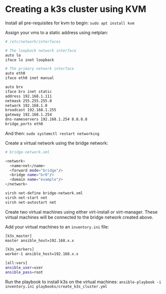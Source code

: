 # Creating a k3s cluster using KVM

Install all pre-requisites for kvm to begin:
`sudo apt install kvm`

Assign your vms to a static address using netplan:

```bash
# /etc/network/interfaces

# The loopback network interface
auto lo
iface lo inet loopback

# The primary network interface
auto eth0
iface eth0 inet manual

auto brx
iface brx inet static
address 192.168.1.111
netmask 255.255.255.0
network 192.168.1.0
broadcast 192.168.1.255
gateway 192.168.1.254
dns-nameservers 192.168.1.254 8.8.8.8
bridge_ports eth0
```

And then: `sudo systemctl restart networking`

Create a virtual network using the bridge network: 

```bash
# bridge-network.xml

<network>
  <name>net</name>
  <forward mode="bridge"/>
  <bridge name="br0"/>
  <domain name="example"/>
</network>
```

```bash
virsh net-define bridge-network.xml
virsh net-start net
virsh net-autostart net
```

Create two virtual machines using either virt-install or virt-manager. These virtual machines will be connected to the bridge network created above.

Add your virtual machines to an `inventory.ini` file:

```bash
[k3s_master]
master ansible_host=192.168.x.x

[k3s_workers]
worker-1 ansible_host=192.168.x.x

[all:vars]
ansible_user=user
ansible_pass=root
```

Run the playbook to install k3s on the virtual machines:
`ansible-playbook -i inventory.ini playbooks/create_k3s_cluster.yml`